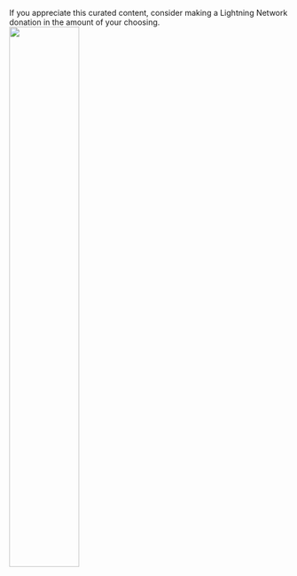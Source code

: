 If you appreciate this curated content, consider making a Lightning Network donation in the amount of your choosing.
<img src="https://paywall.link/to/donation" style="width: 50%; height: 50%"/>
